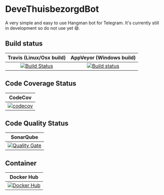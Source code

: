 # DeveThuisbezorgdBot
A very simple and easy to use Hangman bot for Telegram. It's currently still in development so do not use yet :smile:.

## Build status

| Travis (Linux/Osx build) | AppVeyor (Windows build) |
|:------------------------:|:------------------------:|
| [![Build Status](https://travis-ci.org/devedse/DeveThuisbezorgdBot.svg?branch=master)](https://travis-ci.org/devedse/DeveThuisbezorgdBot) | [![Build status](https://ci.appveyor.com/api/projects/status/ha2afc0dq2krenyr?svg=true)](https://ci.appveyor.com/project/devedse/devethuisbezorgdbot) |

## Code Coverage Status

| CodeCov |
|:-------:|
| [![codecov](https://codecov.io/gh/devedse/DeveThuisbezorgdBot/branch/master/graph/badge.svg)](https://codecov.io/gh/devedse/DeveThuisbezorgdBot) |

## Code Quality Status

| SonarQube |
|:---------:|
| [![Quality Gate](https://sonarcloud.io/api/project_badges/measure?project=DeveThuisbezorgdBot&metric=alert_status)](https://sonarcloud.io/dashboard?id=DeveThuisbezorgdBot) |

## Container
| Docker Hub |
|:----------:|
| [![Docker Hub](https://img.shields.io/docker/pulls/devedse/devethuisbezorgdbot)](https://hub.docker.com/r/devedse/devethuisbezorgdbot) |
